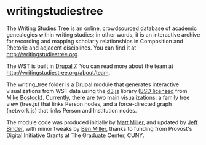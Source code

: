 writingstudiestree
==================
The Writing Studies Tree is an online, crowdsourced database of academic genealogies within writing studies; in other words, it is an interactive archive for recording and mapping scholarly relationships in Composition and Rhetoric and adjacent disciplines. You can find it at <a href="http://writingstudiestree.org/">http://writingstudiestree.org</a>.

The WST is built in <a href="http://drupal.org">Drupal 7</a>. You can read more about the team at http://writingstudiestree.org/about/team.

The writing_tree folder is a Drupal module that generates interactive visualizations from WST data using the [d3.js](https://d3js.org/) library ([BSD licensed](http://opensource.org/licenses/BSD-3-Clause) from [Mike Bostock](http://bost.ocks.org/mike/)). Currently, there are two main visualizations: a family tree view (tree.js) that links Person nodes, and a force-directed graph (network.js) that links Person and Institution nodes.

The module code was produced initially by [Matt Miller](http://thisismattmiller.com), and updated by [Jeff Binder](http://jeffreymbinder.net/), with minor tweaks by [Ben Miller](http://majoringinmeta.net), thanks to funding from Provost's Digital Initiative Grants at The Graduate Center, CUNY.
